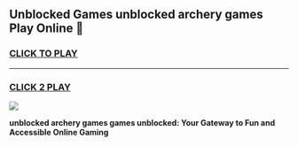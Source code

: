 
## Unblocked Games unblocked archery games Play Online 👋
<h3>
<a href="https://news.freeplayer.one?title=unblocked_archery_games&ref=17F">CLICK TO PLAY</a></h3>
<hr>

<h3>
<a href="https://news.freeplayer.one?title=unblocked_archery_games&ref=17F">CLICK 2 PLAY</a>
  
</h3>

<a href="https://news.freeplayer.one?title=unblocked_archery_games&ref=17F/"><img src="https://clearcache.store/games.png"></a>


**unblocked archery games games unblocked: Your Gateway to Fun and Accessible Online Gaming**
